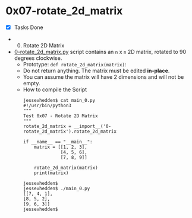 # 0x07-rotate_2d_matrix
+ [x] Tasks Done
+ 0. Rotate 2D Matrix
+ [0-rotate_2d_matrix.py](0-rotate_2d_matrix.py) script contains an `n` x `n` 2D matrix, rotated to 90 degrees clockwise.
  + Prototype: `def rotate_2d_matrix(matrix)`:
  + Do not return anything. The matrix must be edited **in-place**.
  + You can assume the matrix will have 2 dimensions and will not be empty.
  + How to compile the Script
    ```
    jessevhedden$ cat main_0.py
    #!/usr/bin/python3
    """
    Test 0x07 - Rotate 2D Matrix
    """
    rotate_2d_matrix = __import__('0-rotate_2d_matrix').rotate_2d_matrix
    
    if __name__ == "__main__":
        matrix = [[1, 2, 3],
                  [4, 5, 6],
                  [7, 8, 9]]
    
        rotate_2d_matrix(matrix)
        print(matrix)
    
    jessevhedden$
    jessevhedden$ ./main_0.py
    [[7, 4, 1],
    [8, 5, 2],
    [9, 6, 3]]
    jessevhedden$
    ```
